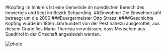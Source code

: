 #Kopfing im Innkreis
Ist eine Gemeinde im noerdlichen Bereich des Innviertels und liegt im Bezirk
Schaerding.
##Einwohner
Die Einwohnerzahl betraegt um die 2000
###Buergermeister
Otto Straszl
####Geschichte
Kopfing wurde im 18ten Jahrhundert von der Pest nahezu ausgerottet, aus diesem Grund lies Maria Theresia veranlassen, dass Menschen aus Suedtirol in der Ortschaft angesiedelt werden.

![photo](https://github.com/Barbathos/CE_UE_WS17_A4-2/K01356566/photo.jpg)

